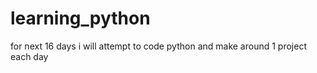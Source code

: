 # learning_python
for next 16 days i will attempt to code python and make around 1 project each day
